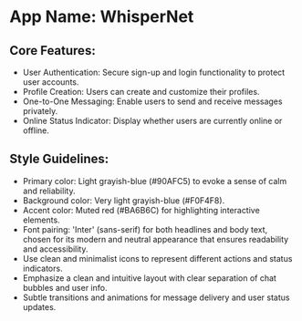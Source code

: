 # **App Name**: WhisperNet

## Core Features:

- User Authentication: Secure sign-up and login functionality to protect user accounts.
- Profile Creation: Users can create and customize their profiles.
- One-to-One Messaging: Enable users to send and receive messages privately.
- Online Status Indicator: Display whether users are currently online or offline.

## Style Guidelines:

- Primary color: Light grayish-blue (#90AFC5) to evoke a sense of calm and reliability.
- Background color: Very light grayish-blue (#F0F4F8).
- Accent color: Muted red (#BA6B6C) for highlighting interactive elements.
- Font pairing: 'Inter' (sans-serif) for both headlines and body text, chosen for its modern and neutral appearance that ensures readability and accessibility.
- Use clean and minimalist icons to represent different actions and status indicators.
- Emphasize a clean and intuitive layout with clear separation of chat bubbles and user info.
- Subtle transitions and animations for message delivery and user status updates.